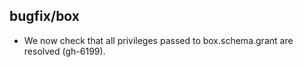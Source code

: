 ## bugfix/box

* We now check that all privileges passed to box.schema.grant are resolved 
  (gh-6199).
